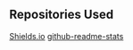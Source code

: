 ## Repositories Used

[Shields.io](https://github.com/badges/shields)
[github-readme-stats](https://github.com/anuraghazra/github-readme-stats)

